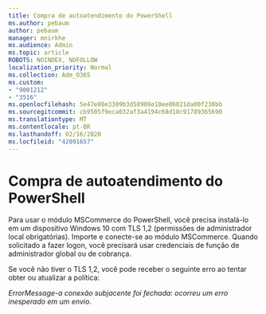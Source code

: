 ```yaml
---
title: Compra de autoatendimento do PowerShell
ms.author: pebaum
author: pebaum
manager: mnirkhe
ms.audience: Admin
ms.topic: article
ROBOTS: NOINDEX, NOFOLLOW
localization_priority: Normal
ms.collection: Adm_O365
ms.custom:
- "9001212"
- "3516"
ms.openlocfilehash: 5e47e08e3309b3d58908e10ee06021da00f230bb
ms.sourcegitcommit: cb9505f9eca032af3a4194c68d18c91789365690
ms.translationtype: MT
ms.contentlocale: pt-BR
ms.lasthandoff: 02/16/2020
ms.locfileid: "42091657"
---
```

# <a name="self-service-purchase-of-powershell"></a>Compra de autoatendimento do PowerShell

Para usar o módulo MSCommerce do PowerShell, você precisa instalá-lo em um dispositivo Windows 10 com TLS 1,2 (permissões de administrador local obrigatórias).  Importe e conecte-se ao módulo MSCommerce.  Quando solicitado a fazer logon, você precisará usar credenciais de função de administrador global ou de cobrança.  

Se você não tiver o TLS 1,2, você pode receber o seguinte erro ao tentar obter ou atualizar a política:

*ErrorMessage-a conexão subjacente foi fechada: ocorreu um erro inesperado em um envio*.



